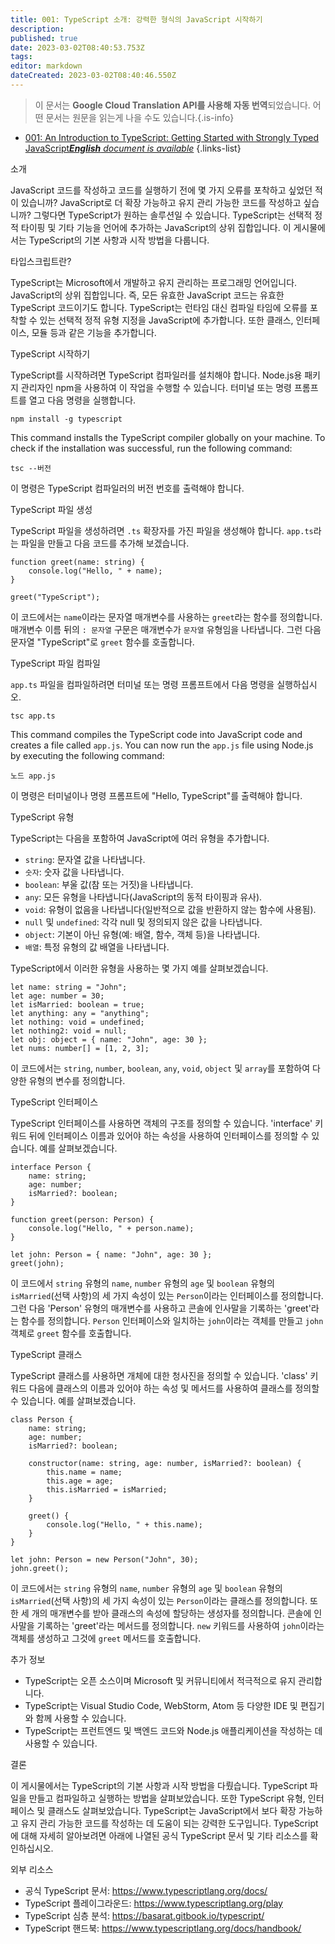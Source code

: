 ```yaml
---
title: 001: TypeScript 소개: 강력한 형식의 JavaScript 시작하기
description: 
published: true
date: 2023-03-02T08:40:53.753Z
tags: 
editor: markdown
dateCreated: 2023-03-02T08:40:46.550Z
---
```


> 이 문서는 **Google Cloud Translation API를 사용해 자동 번역**되었습니다.
어떤 문서는 원문을 읽는게 나을 수도 있습니다.{.is-info}



- [001: An Introduction to TypeScript: Getting Started with Strongly Typed JavaScript***English** document is available*](/en/Knowledge-base/TypeScript/Learning/001-an-introduction-to-typescript-getting-started-with-strongly-typed-javascript)
{.links-list}


소개

JavaScript 코드를 작성하고 코드를 실행하기 전에 몇 가지 오류를 포착하고 싶었던 적이 있습니까? JavaScript로 더 확장 가능하고 유지 관리 가능한 코드를 작성하고 싶습니까? 그렇다면 TypeScript가 원하는 솔루션일 수 있습니다. TypeScript는 선택적 정적 타이핑 및 기타 기능을 언어에 추가하는 JavaScript의 상위 집합입니다. 이 게시물에서는 TypeScript의 기본 사항과 시작 방법을 다룹니다.

타입스크립트란?

TypeScript는 Microsoft에서 개발하고 유지 관리하는 프로그래밍 언어입니다. JavaScript의 상위 집합입니다. 즉, 모든 유효한 JavaScript 코드는 유효한 TypeScript 코드이기도 합니다. TypeScript는 런타임 대신 컴파일 타임에 오류를 포착할 수 있는 선택적 정적 유형 지정을 JavaScript에 추가합니다. 또한 클래스, 인터페이스, 모듈 등과 같은 기능을 추가합니다.

TypeScript 시작하기

TypeScript를 시작하려면 TypeScript 컴파일러를 설치해야 합니다. Node.js용 패키지 관리자인 npm을 사용하여 이 작업을 수행할 수 있습니다. 터미널 또는 명령 프롬프트를 열고 다음 명령을 실행합니다.

```npm install -g typescript```

This command installs the TypeScript compiler globally on your machine. To check if the installation was successful, run the following command:

```tsc --버전```

이 명령은 TypeScript 컴파일러의 버전 번호를 출력해야 합니다.

TypeScript 파일 생성

TypeScript 파일을 생성하려면 `.ts` 확장자를 가진 파일을 생성해야 합니다. `app.ts`라는 파일을 만들고 다음 코드를 추가해 보겠습니다.

```
function greet(name: string) {
    console.log("Hello, " + name);
}

greet("TypeScript");
```

이 코드에서는 `name`이라는 문자열 매개변수를 사용하는 `greet`라는 함수를 정의합니다. 매개변수 이름 뒤의 `: 문자열` 구문은 매개변수가 `문자열` 유형임을 나타냅니다. 그런 다음 문자열 "TypeScript"로 `greet` 함수를 호출합니다.

TypeScript 파일 컴파일

`app.ts` 파일을 컴파일하려면 터미널 또는 명령 프롬프트에서 다음 명령을 실행하십시오.

```tsc app.ts```

This command compiles the TypeScript code into JavaScript code and creates a file called `app.js`. You can now run the `app.js` file using Node.js by executing the following command:

```노드 app.js```

이 명령은 터미널이나 명령 프롬프트에 "Hello, TypeScript"를 출력해야 합니다.

TypeScript 유형

TypeScript는 다음을 포함하여 JavaScript에 여러 유형을 추가합니다.

- `string`: 문자열 값을 나타냅니다.
- `숫자`: 숫자 값을 나타냅니다.
- `boolean`: 부울 값(참 또는 거짓)을 나타냅니다.
- `any`: 모든 유형을 나타냅니다(JavaScript의 동적 타이핑과 유사).
- `void`: 유형이 없음을 나타냅니다(일반적으로 값을 반환하지 않는 함수에 사용됨).
- `null` 및 `undefined`: 각각 null 및 정의되지 않은 값을 나타냅니다.
- `object`: 기본이 아닌 유형(예: 배열, 함수, 객체 등)을 나타냅니다.
- `배열`: 특정 유형의 값 배열을 나타냅니다.

TypeScript에서 이러한 유형을 사용하는 몇 가지 예를 살펴보겠습니다.

```
let name: string = "John";
let age: number = 30;
let isMarried: boolean = true;
let anything: any = "anything";
let nothing: void = undefined;
let nothing2: void = null;
let obj: object = { name: "John", age: 30 };
let nums: number[] = [1, 2, 3];
```

이 코드에서는 `string`, `number`, `boolean`, `any`, `void`, `object` 및 `array`를 포함하여 다양한 유형의 변수를 정의합니다.

TypeScript 인터페이스

TypeScript 인터페이스를 사용하면 객체의 구조를 정의할 수 있습니다. 'interface' 키워드 뒤에 인터페이스 이름과 있어야 하는 속성을 사용하여 인터페이스를 정의할 수 있습니다. 예를 살펴보겠습니다.

```
interface Person {
    name: string;
    age: number;
    isMarried?: boolean;
}

function greet(person: Person) {
    console.log("Hello, " + person.name);
}

let john: Person = { name: "John", age: 30 };
greet(john);
```

이 코드에서 `string` 유형의 `name`, `number` 유형의 `age` 및 `boolean` 유형의 `isMarried`(선택 사항)의 세 가지 속성이 있는 `Person`이라는 인터페이스를 정의합니다. 그런 다음 'Person' 유형의 매개변수를 사용하고 콘솔에 인사말을 기록하는 'greet'라는 함수를 정의합니다. `Person` 인터페이스와 일치하는 `john`이라는 객체를 만들고 `john` 객체로 `greet` 함수를 호출합니다.

TypeScript 클래스

TypeScript 클래스를 사용하면 개체에 대한 청사진을 정의할 수 있습니다. 'class' 키워드 다음에 클래스의 이름과 있어야 하는 속성 및 메서드를 사용하여 클래스를 정의할 수 있습니다. 예를 살펴보겠습니다.

```
class Person {
    name: string;
    age: number;
    isMarried?: boolean;

    constructor(name: string, age: number, isMarried?: boolean) {
        this.name = name;
        this.age = age;
        this.isMarried = isMarried;
    }

    greet() {
        console.log("Hello, " + this.name);
    }
}

let john: Person = new Person("John", 30);
john.greet();
```

이 코드에서는 `string` 유형의 `name`, `number` 유형의 `age` 및 `boolean` 유형의 `isMarried`(선택 사항)의 세 가지 속성이 있는 `Person`이라는 클래스를 정의합니다. 또한 세 개의 매개변수를 받아 클래스의 속성에 할당하는 생성자를 정의합니다. 콘솔에 인사말을 기록하는 'greet'라는 메서드를 정의합니다. `new` 키워드를 사용하여 `john`이라는 객체를 생성하고 그것에 `greet` 메서드를 호출합니다.

추가 정보

- TypeScript는 오픈 소스이며 Microsoft 및 커뮤니티에서 적극적으로 유지 관리합니다.
- TypeScript는 Visual Studio Code, WebStorm, Atom 등 다양한 IDE 및 편집기와 함께 사용할 수 있습니다.
- TypeScript는 프런트엔드 및 백엔드 코드와 Node.js 애플리케이션을 작성하는 데 사용할 수 있습니다.

결론

이 게시물에서는 TypeScript의 기본 사항과 시작 방법을 다뤘습니다. TypeScript 파일을 만들고 컴파일하고 실행하는 방법을 살펴보았습니다. 또한 TypeScript 유형, 인터페이스 및 클래스도 살펴보았습니다. TypeScript는 JavaScript에서 보다 확장 가능하고 유지 관리 가능한 코드를 작성하는 데 도움이 되는 강력한 도구입니다. TypeScript에 대해 자세히 알아보려면 아래에 나열된 공식 TypeScript 문서 및 기타 리소스를 확인하십시오.

외부 리소스

- 공식 TypeScript 문서: https://www.typescriptlang.org/docs/
- TypeScript 플레이그라운드: https://www.typescriptlang.org/play
- TypeScript 심층 분석: https://basarat.gitbook.io/typescript/
- TypeScript 핸드북: https://www.typescriptlang.org/docs/handbook/